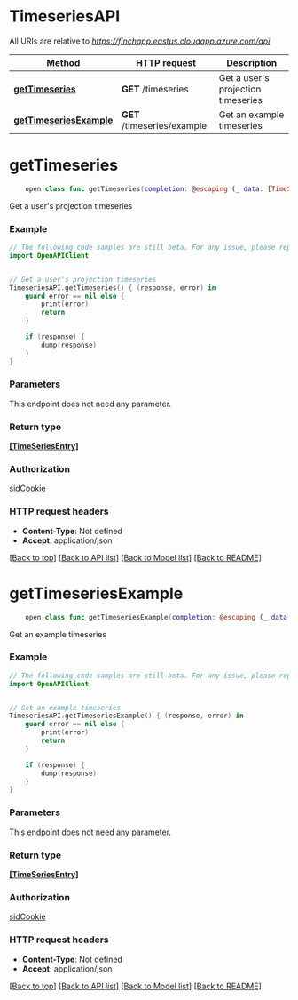 # TimeseriesAPI

All URIs are relative to *https://finchapp.eastus.cloudapp.azure.com/api*

Method | HTTP request | Description
------------- | ------------- | -------------
[**getTimeseries**](TimeseriesAPI.md#gettimeseries) | **GET** /timeseries | Get a user&#39;s projection timeseries
[**getTimeseriesExample**](TimeseriesAPI.md#gettimeseriesexample) | **GET** /timeseries/example | Get an example timeseries


# **getTimeseries**
```swift
    open class func getTimeseries(completion: @escaping (_ data: [TimeSeriesEntry]?, _ error: Error?) -> Void)
```

Get a user's projection timeseries

### Example 
```swift
// The following code samples are still beta. For any issue, please report via http://github.com/OpenAPITools/openapi-generator/issues/new
import OpenAPIClient


// Get a user's projection timeseries
TimeseriesAPI.getTimeseries() { (response, error) in
    guard error == nil else {
        print(error)
        return
    }

    if (response) {
        dump(response)
    }
}
```

### Parameters
This endpoint does not need any parameter.

### Return type

[**[TimeSeriesEntry]**](TimeSeriesEntry.md)

### Authorization

[sidCookie](../README.md#sidCookie)

### HTTP request headers

 - **Content-Type**: Not defined
 - **Accept**: application/json

[[Back to top]](#) [[Back to API list]](../README.md#documentation-for-api-endpoints) [[Back to Model list]](../README.md#documentation-for-models) [[Back to README]](../README.md)

# **getTimeseriesExample**
```swift
    open class func getTimeseriesExample(completion: @escaping (_ data: [TimeSeriesEntry]?, _ error: Error?) -> Void)
```

Get an example timeseries

### Example 
```swift
// The following code samples are still beta. For any issue, please report via http://github.com/OpenAPITools/openapi-generator/issues/new
import OpenAPIClient


// Get an example timeseries
TimeseriesAPI.getTimeseriesExample() { (response, error) in
    guard error == nil else {
        print(error)
        return
    }

    if (response) {
        dump(response)
    }
}
```

### Parameters
This endpoint does not need any parameter.

### Return type

[**[TimeSeriesEntry]**](TimeSeriesEntry.md)

### Authorization

[sidCookie](../README.md#sidCookie)

### HTTP request headers

 - **Content-Type**: Not defined
 - **Accept**: application/json

[[Back to top]](#) [[Back to API list]](../README.md#documentation-for-api-endpoints) [[Back to Model list]](../README.md#documentation-for-models) [[Back to README]](../README.md)

